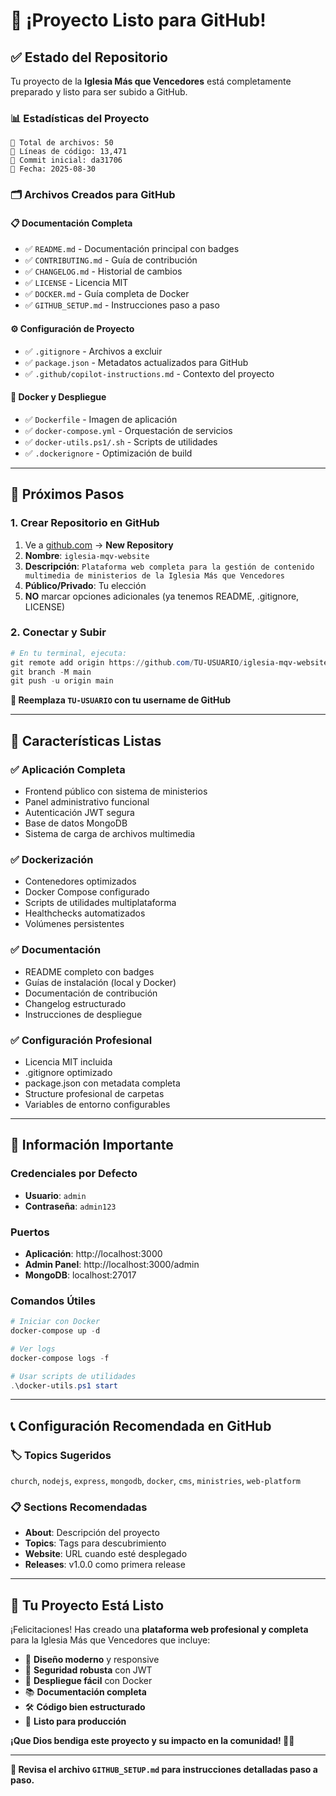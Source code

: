 # 🎉 ¡Proyecto Listo para GitHub!

## ✅ **Estado del Repositorio**

Tu proyecto de la **Iglesia Más que Vencedores** está completamente preparado y listo para ser subido a GitHub.

### 📊 **Estadísticas del Proyecto**
```
📁 Total de archivos: 50
📝 Líneas de código: 13,471
🔧 Commit inicial: da31706
📅 Fecha: 2025-08-30
```

### 🗂️ **Archivos Creados para GitHub**

#### **📋 Documentación Completa**
- ✅ `README.md` - Documentación principal con badges
- ✅ `CONTRIBUTING.md` - Guía de contribución 
- ✅ `CHANGELOG.md` - Historial de cambios
- ✅ `LICENSE` - Licencia MIT
- ✅ `DOCKER.md` - Guía completa de Docker
- ✅ `GITHUB_SETUP.md` - Instrucciones paso a paso

#### **⚙️ Configuración de Proyecto**
- ✅ `.gitignore` - Archivos a excluir
- ✅ `package.json` - Metadatos actualizados para GitHub
- ✅ `.github/copilot-instructions.md` - Contexto del proyecto

#### **🐳 Docker y Despliegue**
- ✅ `Dockerfile` - Imagen de aplicación
- ✅ `docker-compose.yml` - Orquestación de servicios
- ✅ `docker-utils.ps1/.sh` - Scripts de utilidades
- ✅ `.dockerignore` - Optimización de build

---

## 🚀 **Próximos Pasos**

### 1. **Crear Repositorio en GitHub**
1. Ve a [github.com](https://github.com) → **New Repository**
2. **Nombre**: `iglesia-mqv-website`
3. **Descripción**: `Plataforma web completa para la gestión de contenido multimedia de ministerios de la Iglesia Más que Vencedores`
4. **Público/Privado**: Tu elección
5. **NO** marcar opciones adicionales (ya tenemos README, .gitignore, LICENSE)

### 2. **Conectar y Subir**
```powershell
# En tu terminal, ejecuta:
git remote add origin https://github.com/TU-USUARIO/iglesia-mqv-website.git
git branch -M main
git push -u origin main
```

**📝 Reemplaza `TU-USUARIO` con tu username de GitHub**

---

## 🎯 **Características Listas**

### ✅ **Aplicación Completa**
- Frontend público con sistema de ministerios
- Panel administrativo funcional
- Autenticación JWT segura
- Base de datos MongoDB
- Sistema de carga de archivos multimedia

### ✅ **Dockerización**
- Contenedores optimizados
- Docker Compose configurado
- Scripts de utilidades multiplataforma
- Healthchecks automatizados
- Volúmenes persistentes

### ✅ **Documentación**
- README completo con badges
- Guías de instalación (local y Docker)
- Documentación de contribución
- Changelog estructurado
- Instrucciones de despliegue

### ✅ **Configuración Profesional**
- Licencia MIT incluida
- .gitignore optimizado
- package.json con metadata completa
- Structure profesional de carpetas
- Variables de entorno configurables

---

## 🔑 **Información Importante**

### **Credenciales por Defecto**
- **Usuario**: `admin`
- **Contraseña**: `admin123`

### **Puertos**
- **Aplicación**: http://localhost:3000
- **Admin Panel**: http://localhost:3000/admin
- **MongoDB**: localhost:27017

### **Comandos Útiles**
```powershell
# Iniciar con Docker
docker-compose up -d

# Ver logs
docker-compose logs -f

# Usar scripts de utilidades
.\docker-utils.ps1 start
```

---

## 📞 **Configuración Recomendada en GitHub**

### **🏷️ Topics Sugeridos**
`church`, `nodejs`, `express`, `mongodb`, `docker`, `cms`, `ministries`, `web-platform`

### **📋 Sections Recomendadas**
- **About**: Descripción del proyecto
- **Topics**: Tags para descubrimiento
- **Website**: URL cuando esté desplegado
- **Releases**: v1.0.0 como primera release

---

## 🌟 **Tu Proyecto Está Listo**

¡Felicitaciones! Has creado una **plataforma web profesional y completa** para la Iglesia Más que Vencedores que incluye:

- 🎨 **Diseño moderno** y responsive
- 🔐 **Seguridad robusta** con JWT
- 🐳 **Despliegue fácil** con Docker
- 📚 **Documentación completa**
- 🛠️ **Código bien estructurado**
- 🚀 **Listo para producción**

**¡Que Dios bendiga este proyecto y su impacto en la comunidad! 🙏✨**

---

**📁 Revisa el archivo `GITHUB_SETUP.md` para instrucciones detalladas paso a paso.**
